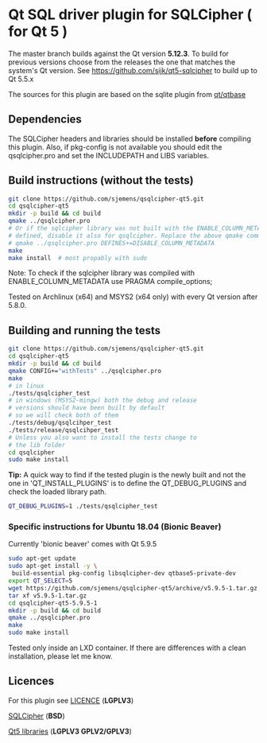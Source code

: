 # Qt SQL driver plugin for SQLCipher ( for Qt 5 )

The master branch builds against the Qt version **5.12.3**.
To build for previous versions choose from the releases the one that
matches the system's Qt version.
See https://github.com/sijk/qt5-sqlcipher to build up to Qt 5.5.x

The sources for this plugin are based on the sqlite plugin from
[qt/qtbase](https://github.com/qt/qtbase/tree/5.12/src/plugins/sqldrivers/sqlite)

## Dependencies

The SQLCipher headers and libraries should be installed **before**
compiling this plugin. Also, if pkg-config is not available you should
edit the qsqlcipher.pro and set the INCLUDEPATH and LIBS variables.


## Build instructions (without the tests)


```bash
git clone https://github.com/sjemens/qsqlcipher-qt5.git
cd qsqlcipher-qt5
mkdir -p build && cd build
qmake ../qsqlcipher.pro
# Or if the sqlcipher library was not built with the ENABLE_COLUMN_METADATA macro
# defined, disable it also for qsqlcipher. Replace the above qmake command with
# qmake ../qsqlcipher.pro DEFINES+=DISABLE_COLUMN_METADATA
make
make install  # most propably with sudo
```

Note: To check if the sqlcipher library was compiled with ENABLE_COLUMN_METADATA use
 PRAGMA compile_options;

Tested on Archlinux (x64) and MSYS2 (x64 only) with every Qt version after 5.8.0.


## Building and running the tests

```bash
git clone https://github.com/sjemens/qsqlcipher-qt5.git
cd qsqlcipher-qt5
mkdir -p build && cd build
qmake CONFIG+="withTests" ../qsqlcipher.pro
make
# in linux
./tests/qsqlcipher_test
# in windows (MSYS2-mingw) both the debug and release
# versions should have been built by default
# so we will check both of them
./tests/debug/qsqlcihper_test
./tests/release/qsqlcihper_test
# Unless you also want to install the tests change to 
# the lib folder
cd qsqlcipher
sudo make install
```

**Tip:** A quick way to find if the tested plugin is the newly built
and not the one in 'QT_INSTALL_PLUGINS' is to define the QT_DEBUG_PLUGINS
and check the loaded library path.
```bash
QT_DEBUG_PLUGINS=1 ./tests/qsqlcipher_test
```

### Specific instructions for Ubuntu 18.04 (Bionic Beaver)

Currently 'bionic beaver' comes with Qt 5.9.5

```bash
sudo apt-get update
sudo apt-get install -y \
 build-essential pkg-config libsqlcipher-dev qtbase5-private-dev
export QT_SELECT=5
wget https://github.com/sjemens/qsqlcipher-qt5/archive/v5.9.5-1.tar.gz
tar xf v5.9.5-1.tar.gz
cd qsqlcipher-qt5-5.9.5-1
mkdir -p build && cd build
qmake ../qsqlcipher.pro
make
sudo make install
```

Tested only inside an LXD container. If there are differences with a clean
installation, please let me know.

## Licences

For this plugin see [LICENCE](https://github.com/sjemens/qsqlcipher-qt5/blob/master/LICENSE) (**LGPLV3**)

[SQLCipher](https://www.zetetic.net/sqlcipher/license/) (**BSD**)

[Qt5 libraries](https://www.qt.io/licensing/) (**LGPLV3  GPLV2/GPLV3**)
